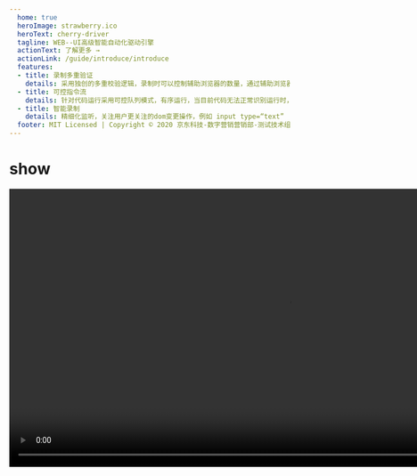 ```yaml
---
  home: true
  heroImage: strawberry.ico
  heroText: cherry-driver
  tagline: WEB--UI高级智能自动化驱动引擎
  actionText: 了解更多 →
  actionLink: /guide/introduce/introduce
  features:
  - title: 录制多重验证
    details: 采用独创的多重校验逻辑，录制时可以控制辅助浏览器的数量，通过辅助浏览器对页面元素进行多重校验，只有所有浏览器都能匹配上时，才记录为有效操作。
  - title: 可控指令流
    details: 针对代码运行采用可控队列模式，有序运行，当目前代码无法正常识别运行时，使用freeTime(空闲时间) * maxRum(最大运行执行次数) 重复执行脚本，直到脚本执行成功或超过最大次数。
  - title: 智能录制
    details: 精细化监听，关注用户更关注的dom变更操作，例如 input type=“text”  or 文件上传。
  footer: MIT Licensed | Copyright © 2020 京东科技-数字营销营销部-测试技术组
--- 
```



# show
<p style="text-align: center;">
  <video src="ok.mp4" controls="controls" loop="loop" width="1000" ></video>
</p>





